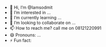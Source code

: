 - 👋 Hi, I’m @Iamsodmit
- 👀 I’m interested in ...
- 🌱 I’m currently learning ...
- 💞️ I’m looking to collaborate on ...
- 📫 How to reach me? call me on 08121220991
- 😄 Pronouns: ...
- ⚡ Fun fact: 
